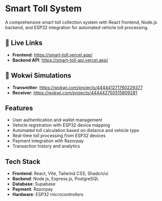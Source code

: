 # Smart Toll System

A comprehensive smart toll collection system with React frontend, Node.js backend, and ESP32 integration for automated vehicle toll processing.

## 🔗 Live Links

- **Frontend**: https://smart-toll.vercel.app/
- **Backend API**: https://smart-toll-api.vercel.app/

## 🔧 Wokwi Simulations

- **Transmitter**: https://wokwi.com/projects/444441271760229377
- **Receiver**: https://wokwi.com/projects/444442750515809281

## Features

- User authentication and wallet management
- Vehicle registration with ESP32 device mapping
- Automated toll calculation based on distance and vehicle type
- Real-time toll processing from ESP32 devices
- Payment integration with Razorpay
- Transaction history and analytics

## Tech Stack

- **Frontend**: React, Vite, Tailwind CSS, Shadcn/ui
- **Backend**: Node.js, Express.js, PostgreSQL
- **Database**: Supabase
- **Payment**: Razorpay
- **Hardware**: ESP32 microcontrollers
